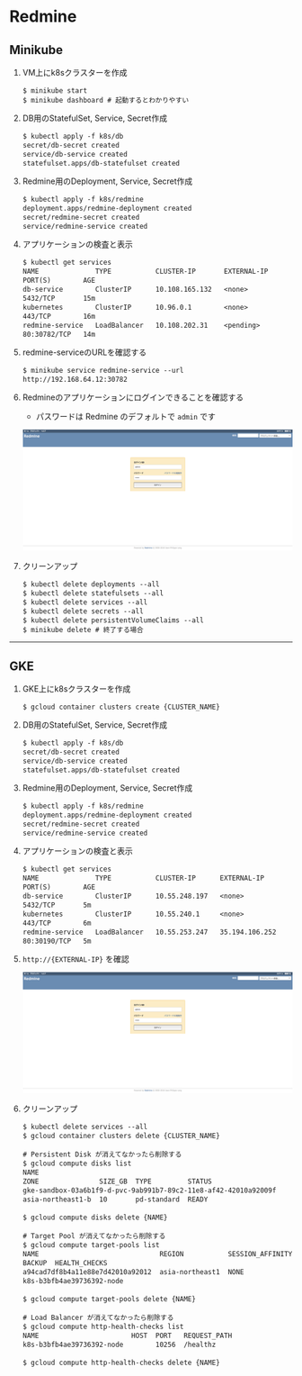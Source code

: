# Redmine

## Minikube

1. VM上にk8sクラスターを作成

    ```
    $ minikube start
    $ minikube dashboard # 起動するとわかりやすい
    ```

2. DB用のStatefulSet, Service, Secret作成

    ```
    $ kubectl apply -f k8s/db
    secret/db-secret created
    service/db-service created
    statefulset.apps/db-statefulset created
    ```

3. Redmine用のDeployment, Service, Secret作成

    ```
    $ kubectl apply -f k8s/redmine
    deployment.apps/redmine-deployment created
    secret/redmine-secret created
    service/redmine-service created
    ```

4. アプリケーションの検査と表示

    ```
    $ kubectl get services
    NAME              TYPE           CLUSTER-IP       EXTERNAL-IP   PORT(S)        AGE
    db-service        ClusterIP      10.108.165.132   <none>        5432/TCP       15m
    kubernetes        ClusterIP      10.96.0.1        <none>        443/TCP        16m
    redmine-service   LoadBalancer   10.108.202.31    <pending>     80:30782/TCP   14m
    ```

5. redmine-serviceのURLを確認する

    ```
    $ minikube service redmine-service --url
    http://192.168.64.12:30782
    ```

6. Redmineのアプリケーションにログインできることを確認する
    * パスワードは Redmine のデフォルトで `admin` です

    ![image](redmine_login.png)

7. クリーンアップ

    ```
    $ kubectl delete deployments --all
    $ kubectl delete statefulsets --all
    $ kubectl delete services --all
    $ kubectl delete secrets --all
    $ kubectl delete persistentVolumeClaims --all
    $ minikube delete # 終了する場合
    ```

---

## GKE

1. GKE上にk8sクラスターを作成

    ```
    $ gcloud container clusters create {CLUSTER_NAME}
    ```

2. DB用のStatefulSet, Service, Secret作成

    ```
    $ kubectl apply -f k8s/db
    secret/db-secret created
    service/db-service created
    statefulset.apps/db-statefulset created
    ```

3. Redmine用のDeployment, Service, Secret作成

    ```
    $ kubectl apply -f k8s/redmine
    deployment.apps/redmine-deployment created
    secret/redmine-secret created
    service/redmine-service created
    ```

4. アプリケーションの検査と表示

    ```
    $ kubectl get services
    NAME              TYPE           CLUSTER-IP      EXTERNAL-IP      PORT(S)        AGE
    db-service        ClusterIP      10.55.248.197   <none>           5432/TCP       5m
    kubernetes        ClusterIP      10.55.240.1     <none>           443/TCP        6m
    redmine-service   LoadBalancer   10.55.253.247   35.194.106.252   80:30190/TCP   5m
    ```

5. `http://{EXTERNAL-IP}` を確認

    ![image](redmine_login.png)

6. クリーンアップ

    ```
    $ kubectl delete services --all
    $ gcloud container clusters delete {CLUSTER_NAME}

    # Persistent Disk が消えてなかったら削除する
    $ gcloud compute disks list
    NAME                                                             ZONE               SIZE_GB  TYPE         STATUS
    gke-sandbox-03a6b1f9-d-pvc-9ab991b7-89c2-11e8-af42-42010a92009f  asia-northeast1-b  10       pd-standard  READY

    $ gcloud compute disks delete {NAME}

    # Target Pool が消えてなかったら削除する
    $ gcloud compute target-pools list
    NAME                              REGION           SESSION_AFFINITY  BACKUP  HEALTH_CHECKS
    a94cad7df8b4a11e88e7d42010a92012  asia-northeast1  NONE                      k8s-b3bfb4ae39736392-node

    $ gcloud compute target-pools delete {NAME}

    # Load Balancer が消えてなかったら削除する
    $ gcloud compute http-health-checks list
    NAME                       HOST  PORT   REQUEST_PATH
    k8s-b3bfb4ae39736392-node        10256  /healthz

    $ gcloud compute http-health-checks delete {NAME}
    ```
